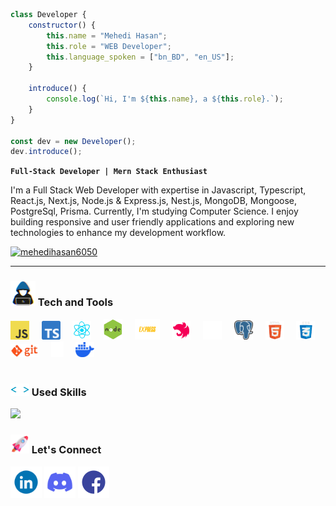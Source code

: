 ``` javascript
class Developer {
    constructor() {
        this.name = "Mehedi Hasan";
        this.role = "WEB Developer";
        this.language_spoken = ["bn_BD", "en_US"];
    }

    introduce() {
        console.log(`Hi, I'm ${this.name}, a ${this.role}.`);
    }
}

const dev = new Developer();
dev.introduce();

```

 **`Full-Stack Developer | Mern Stack Enthusiast`**

I'm a Full Stack Web Developer with expertise in Javascript, Typescript, React.js, Next.js, Node.js & Express.js, Nest.js, MongoDB, Mongoose, PostgreSql, Prisma. Currently, I'm studying Computer Science. I enjoy building responsive and user friendly applications and exploring new technologies to enhance my development workflow.


<p align="left">
    <a href="https://twitter.com/mehedihasan6050" target="blank"><img src="https://img.shields.io/twitter/follow/mehedihasan6050?logo=twitter&style=for-the-badge" alt="mehedihasan6050" /></a>  
   </p>

---

###  <img src="https://github.com/mehedihasan6050/mehedihasan6050/blob/main/img/tech.gif" width="40" height="40" /> Tech and Tools

<div align="left">
 <img src="https://github.com/mehedihasan6050/mehedihasan6050/blob/main/img/javascript.png" width="30"> &nbsp; &nbsp; 
 <img src="https://github.com/mehedihasan6050/mehedihasan6050/blob/main/img/typescript.png" width="30"> &nbsp; &nbsp;
 <img src="https://github.com/mehedihasan6050/mehedihasan6050/blob/main/img/react.gif" width="30"> &nbsp; &nbsp; 
 <img src="https://github.com/mehedihasan6050/mehedihasan6050/blob/main/img/node.gif" width="30"> &nbsp; &nbsp; 
 <img src="https://github.com/mehedihasan6050/mehedihasan6050/blob/main/img/express.gif" width="40"> &nbsp; &nbsp; 
 <img src="https://github.com/mehedihasan6050/mehedihasan6050/blob/main/img/nest.svg" width="30"/> &nbsp; &nbsp; 
 <img src="https://github.com/mehedihasan6050/mehedihasan6050/blob/main/img/mongodb.gif" width="30"> &nbsp; &nbsp; 
 <img src="https://github.com/mehedihasan6050/mehedihasan6050/blob/main/img/postgresql.png" width="30"> &nbsp; &nbsp; 
 <img src="https://github.com/mehedihasan6050/mehedihasan6050/blob/main/img/html.gif" width="30"> &nbsp; &nbsp; 
 <img src="https://github.com/mehedihasan6050/mehedihasan6050/blob/main/img/css.gif" width="30"> &nbsp; &nbsp; 
 <img src="https://github.com/mehedihasan6050/mehedihasan6050/blob/main/img/git.gif" width="45"> &nbsp; &nbsp; 
 <img src="https://github.com/mehedihasan6050/mehedihasan6050/blob/main/img/Prisma.svg" width="20"> &nbsp; &nbsp; 
 <img src="https://github.com/mehedihasan6050/mehedihasan6050/blob/main/img/docker.svg" width="30">
</div>


#


### <img src="https://github.com/mehedihasan6050/mehedihasan6050/blob/main/img/skills.gif" alt="" width="30" height="20" /> Used Skills

![](https://github-readme-stats.vercel.app/api/top-langs/?username=mehedihasan6050&theme=catppuccin_mocha&hide_border=false&include_all_commits=false&count_private=false&layout=compact)

### <img src="https://github.com/mehedihasan6050/mehedihasan6050/blob/main/img/Connect.png" width="30" height="30"> Let's Connect 

 <div>
  <a href="https://www.linkedin.com/mehedihasan6050" target="blank"><img src="https://github.com/mehedihasan6050/mehedihasan6050/blob/main/img/linkedin.gif" width="50"></a>
  <a href="https://discord.com/channels/mehedihasan.rony" target="blank"><img src="https://github.com/mehedihasan6050/mehedihasan6050/blob/main/img/discord.gif" width="50"></a>
  <a href="https://facebook.com/mehedihasan.devsec" target="blank"><img src="https://github.com/mehedihasan6050/mehedihasan6050/blob/main/img/facebook.gif" width="50"></a>
 </div>
